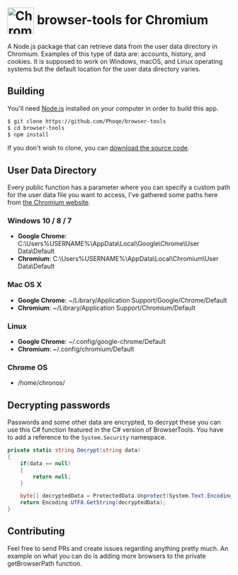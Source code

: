 # <img src="https://upload.wikimedia.org/wikipedia/commons/2/24/Chromium_Material_Icon-256x256.png" width="60px" align="center" alt="Chromium logo"> browser-tools for Chromium

A Node.js package that can retrieve data from the user data directory in Chromium. Examples of this type of data are: accounts, history, and cookies. It is supposed to work on Windows, macOS, and Linux operating systems but the default location for the user data directory varies.

## Building
You'll need [Node.js](https://nodejs.org) installed on your computer in order to build this app.

```bash
$ git clone https://github.com/Phoqe/browser-tools
$ cd browser-tools
$ npm install
```

If you don't wish to clone, you can [download the source code](https://github.com/Phoqe/browser-tools/archive/master.zip).

## User Data Directory
Every public function has a parameter where you can specify a custom path for the user data file you want to access, I've gathered some paths here from [the Chromium website](https://www.chromium.org/user-experience/user-data-directory).

### Windows 10 / 8 / 7
- **Google Chrome**: C:\Users\%USERNAME%\AppData\Local\Google\Chrome\User Data\Default
- **Chromium**: C:\Users\%USERNAME%\AppData\Local\Chromium\User Data\Default

### Mac OS X
- **Google Chrome**: ~/Library/Application Support/Google/Chrome/Default
- **Chromium**: ~/Library/Application Support/Chromium/Default

### Linux
- **Google Chrome**: ~/.config/google-chrome/Default
- **Chromium**: ~/.config/chromium/Default

### Chrome OS
- /home/chronos/

## Decrypting passwords
Passwords and some other data are encrypted, to decrypt these you can use this C# function featured in the C# version of BrowserTools. You have to add a reference to the `System.Security` namespace.
```csharp
private static string Decrypt(string data)
{
    if(data == null)
    {
        return null;
    }

    byte[] decryptedData = ProtectedData.Unprotect(System.Text.Encoding.Default.GetBytes(data), null, DataProtectionScope.CurrentUser);
    return Encoding.UTF8.GetString(decryptedData);
}
```

## Contributing
Feel free to send PRs and create issues regarding anything pretty much. An example on what you can do is adding more browsers to the private getBrowserPath function.
